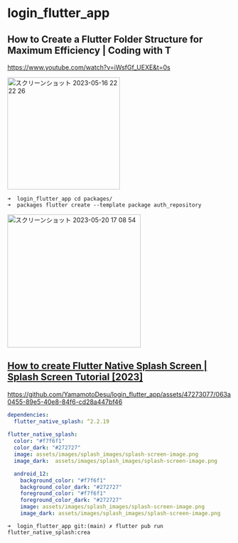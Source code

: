 # login_flutter_app

## How to Create a Flutter Folder Structure for Maximum Efficiency | Coding with T
https://www.youtube.com/watch?v=iWsfGf_UEXE&t=0s

<img width="253" alt="スクリーンショット 2023-05-16 22 22 26" src="https://github.com/YamamotoDesu/login_flutter_app/assets/47273077/2a719cc0-ef33-4421-a8ed-84fa33d46150">


```
➜  login_flutter_app cd packages/
➜  packages flutter create --template package auth_repository
```


<img width="300" alt="スクリーンショット 2023-05-20 17 08 54" src="https://github.com/YamamotoDesu/login_flutter_app/assets/47273077/a2248b03-0204-41fe-af91-efff5e8f4ec5">

## [ How to create Flutter Native Splash Screen | Splash Screen Tutorial [2023]](https://www.youtube.com/watch?v=4Aawfl6yOg4)

https://github.com/YamamotoDesu/login_flutter_app/assets/47273077/063a0455-89e5-40e8-84f6-cd28a447bf46

```yml
dependencies:
  flutter_native_splash: ^2.2.19
  
flutter_native_splash:
  color: "#f7f6f1"
  color_dark: "#272727"
  image: assets/images/splash_images/splash-screen-image.png
  image_dark:  assets/images/splash_images/splash-screen-image.png

  android_12:
    background_color: "#f7f6f1"
    background_color_dark: "#272727"
    foreground_color: "#f7f6f1"
    foreground_color_dark: "#272727"
    image: assets/images/splash_images/splash-screen-image.png
    image_dark: assets/images/splash_images/splash-screen-image.png
 ```

```
➜  login_flutter_app git:(main) ✗ flutter pub run flutter_native_splash:crea
```
